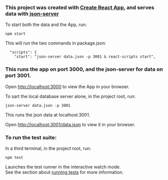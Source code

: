 ### This project was created with [Create React App](https://github.com/facebook/create-react-app), and serves data with [json-server](https://www.npmjs.com/package/json-server)

To start both the data and the App, run:

```
npm start
```

This will run the two commands in package.json:

```
  "scripts": {
    "start": "json-server data.json -p 3001 & react-scripts start",
```

### This runs the app on port 3000, and the json-server for data on port 3001.

Open [http://localhost:3000](http://localhost:3000) to view the App in your browser.

To sart the local database server alone, in the project root, run:

```
json-server data.json -p 3001
```

This runs the json data at localhost:3001.

Open [http://localhost:3001/data.json](http://localhost:3001/data.json) to view it in your browser.

### To run the test suite:

In a third terminal, in the project root, run:

```
npm test
```

Launches the test runner in the interactive watch mode.\
See the section about [running tests](https://facebook.github.io/create-react-app/docs/running-tests) for more information.

